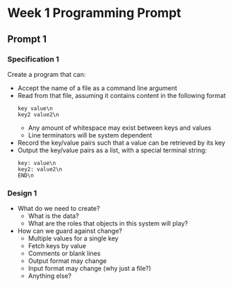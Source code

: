 # Week 1 Programming Prompt

## Prompt 1

### Specification 1
Create a program that can:
* Accept the name of a file as a command line argument
* Read from that file, assuming it contains content in the following format
  ```
  key value\n
  key2 value2\n
  ```
    * Any amount of whitespace may exist between keys and values
    * Line terminators will be system dependent
* Record the key/value pairs such that a value can be retrieved by its key
* Output the key/value pairs as a list, with a special terminal string:
  ```
  key: value\n
  key2: value2\n
  END\n
  ```

### Design 1
* What do we need to create?
    * What is the data? 
    * What are the roles that objects in this system will play?
* How can we guard against change?
    * Multiple values for a single key
    * Fetch keys by value
    * Comments or blank lines
    * Output format may change
    * Input format may change (why just a file?)
    * Anything else?